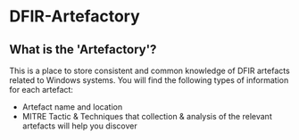 # DFIR-Artefactory

## What is the 'Artefactory'?
This is a place to store consistent and common knowledge of DFIR artefacts related to Windows systems. You will find the following types of information for each artefact:
* Artefact name and location
* MITRE Tactic & Techniques that collection & analysis of the relevant artefacts will help you discover
